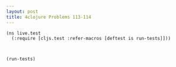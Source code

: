 ```yaml
---
layout: post
title: 4clojure Problems 113-114
---
```


<pre><code class="language-klipse">(ns live.test
  (:require [cljs.test :refer-macros [deftest is run-tests]]))
  


(run-tests)
</code></pre>
